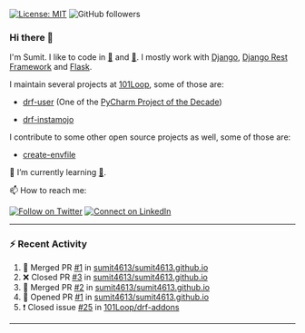 [![License: MIT](https://img.shields.io/badge/License-MIT-yellow.svg)](https://opensource.org/licenses/MIT)
![GitHub followers](https://img.shields.io/github/followers/sumit4613?style=social)

### Hi there 👋

I'm Sumit. I like to code in [:snake:](https://python.org/) and [:rabbit:](https://golang.org). I mostly work with [Django](https://djangoproject.com), [Django Rest Framework](https://www.django-rest-framework.org/) and [Flask](https://flask.palletsprojects.com).

I maintain several projects at [101Loop](https://github.com/101loop/), some of those are:

- [drf-user](https://github.com/101loop/drf-user) (One of the [PyCharm Project of the Decade](https://www.jetbrains.com/lp/pycharm-10-years/))

- [drf-instamojo ](https://github.com/101loop/drf-instamojo)

I contribute to some other open source projects as well, some of those are:

- [create-envfile](https://github.com/SpicyPizza/create-envfile)

🔭 I’m currently learning [:rabbit:](https://golang.org).

📫 How to reach me:

[![Follow on Twitter](https://img.shields.io/badge/--twitter?label=Twitter&logo=Twitter&style=social)](https://twitter.com/sumitsingh4613) [![Connect on LinkedIn](https://img.shields.io/badge/--linkedin?label=LinkedIn&logo=LinkedIn&style=social)](https://www.linkedin.com/in/sumit4613)


---

### :zap: Recent Activity

<!--START_SECTION:activity-->
1. 🎉 Merged PR [#1](https://github.com/sumit4613/sumit4613.github.io/pull/1) in [sumit4613/sumit4613.github.io](https://github.com/sumit4613/sumit4613.github.io)
2. ❌ Closed PR [#3](https://github.com/sumit4613/sumit4613.github.io/pull/3) in [sumit4613/sumit4613.github.io](https://github.com/sumit4613/sumit4613.github.io)
3. 🎉 Merged PR [#2](https://github.com/sumit4613/sumit4613.github.io/pull/2) in [sumit4613/sumit4613.github.io](https://github.com/sumit4613/sumit4613.github.io)
4. 💪 Opened PR [#1](https://github.com/sumit4613/sumit4613.github.io/pull/1) in [sumit4613/sumit4613.github.io](https://github.com/sumit4613/sumit4613.github.io)
5. ❗️ Closed issue [#25](https://github.com/101Loop/drf-addons/issues/25) in [101Loop/drf-addons](https://github.com/101Loop/drf-addons)
<!--END_SECTION:activity-->

---
